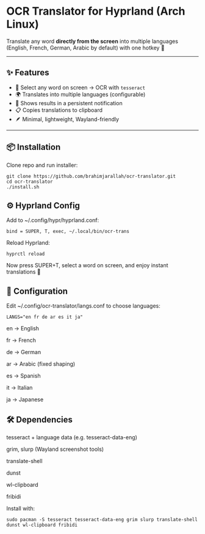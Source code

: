 # OCR Translator for Hyprland (Arch Linux)

Translate any word **directly from the screen** into multiple languages  
(English, French, German, Arabic by default) with one hotkey 🚀

---

## ✨ Features
- 📸 Select any word on screen → OCR with `tesseract`
- 🌍 Translates into multiple languages (configurable)
- 🔔 Shows results in a persistent notification
- 📋 Copies translations to clipboard
- 🪶 Minimal, lightweight, Wayland-friendly

---

## 📦 Installation

Clone repo and run installer:

```
git clone https://github.com/brahimjarallah/ocr-translator.git
cd ocr-translator
./install.sh
```


## ⚙️ Hyprland Config

Add to ~/.config/hypr/hyprland.conf:
```
bind = SUPER, T, exec, ~/.local/bin/ocr-trans
```

Reload Hyprland:
```
hyprctl reload
```

Now press SUPER+T, select a word on screen, and enjoy instant translations 🎉

## 🔧 Configuration

Edit ~/.config/ocr-translator/langs.conf to choose languages:
```
LANGS="en fr de ar es it ja"
```

en → English

fr → French

de → German

ar → Arabic (fixed shaping)

es → Spanish

it → Italian

ja → Japanese


## 🛠 Dependencies

tesseract + language data (e.g. tesseract-data-eng)

grim, slurp (Wayland screenshot tools)

translate-shell

dunst

wl-clipboard

fribidi

Install with:
```
sudo pacman -S tesseract tesseract-data-eng grim slurp translate-shell dunst wl-clipboard fribidi
```

